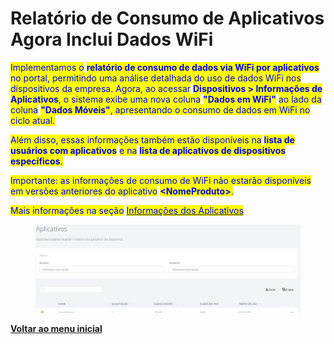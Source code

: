 # Relatório de Consumo de Aplicativos Agora Inclui Dados WiFi

<mark style="color:blue;">Implementamos o</mark> <mark style="color:blue;"></mark><mark style="color:blue;">**relatório de consumo de dados via WiFi por aplicativos**</mark> <mark style="color:blue;"></mark><mark style="color:blue;">no portal, permitindo uma análise detalhada do uso de dados WiFi nos dispositivos da empresa. Agora, ao acessar</mark> <mark style="color:blue;"></mark><mark style="color:blue;">**Dispositivos > Informações de Aplicativos**</mark><mark style="color:blue;">, o sistema exibe uma nova coluna</mark> <mark style="color:blue;"></mark><mark style="color:blue;">**"Dados em WiFi"**</mark> <mark style="color:blue;"></mark><mark style="color:blue;">ao lado da coluna</mark> <mark style="color:blue;"></mark><mark style="color:blue;">**"Dados Móveis"**</mark><mark style="color:blue;">, apresentando o consumo de dados em WiFi no ciclo atual.</mark>

<mark style="color:blue;">Além disso, essas informações também estão disponíveis na</mark> <mark style="color:blue;"></mark><mark style="color:blue;">**lista de usuários com aplicativos**</mark> <mark style="color:blue;"></mark><mark style="color:blue;">e na</mark> <mark style="color:blue;"></mark><mark style="color:blue;">**lista de aplicativos de dispositivos específicos**</mark><mark style="color:blue;">.</mark>

<mark style="color:blue;">Importante: as informações de consumo de WiFi não estarão disponíveis em versões anteriores do aplicativo</mark> <mark style="color:blue;"></mark><mark style="color:blue;">**\<NomeProduto>**</mark><mark style="color:blue;">.</mark>

<mark style="color:blue;">Mais informações na seção</mark> [<mark style="color:blue;">Informações dos Aplicativos</mark>](../../portal/dispositivos/informacoes-dos-aplicativos.md)

<figure><img src="../../../.gitbook/assets/image (273).png" alt=""><figcaption></figcaption></figure>

[**Voltar ao menu inicial**](./)
